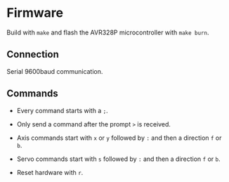 # Firmware

Build with `make` and flash the AVR328P microcontroller with `make burn`.


## Connection

Serial 9600baud communication.


## Commands

* Every command starts with a `;`.
* Only send a command after the prompt `>` is received.

* Axis commands start with `x` or `y` followed by `:` and then a direction `f`
  or `b`.
* Servo commands start with `s` followed by `:` and then a direction `f` or `b`.
* Reset hardware with `r`.

